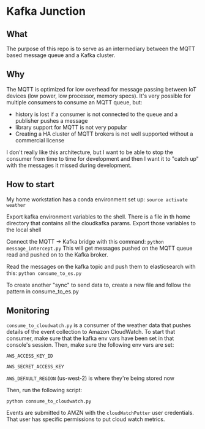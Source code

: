 # Kafka Junction

## What

The purpose of this repo is to serve as an intermediary between the MQTT based
message queue and a Kafka cluster.

## Why

The MQTT is optimized for low overhead for message passing between IoT devices
(low power, low processor, memory specs). It's very possible for multiple consumers
to consume an MQTT queue, but:

* history is lost if a consumer is not connected to the queue and a publisher
  pushes a message
* library support for MQTT is not very popular
* Creating a HA cluster of MQTT brokers is not well supported without a commercial
  license

I don't really like this architecture, but I want to be able to stop the consumer
from time to time for development and then I want it to "catch up" with the messages
it missed during development.

## How to start

My home workstation has a conda environment set up: `source activate weather`

Export kafka environment variables to the shell. There is a file in th
home directory that contains all the cloudkafka params. Export those
variables to the local shell

Connect the MQTT -> Kafka bridge with this command: `python message_intercept.py`
This will get messages pushed on the MQTT queue read and pushed on to the Kafka
broker.

Read the messages on the kafka topic and push them to elasticsearch with this:
`python consume_to_es.py`

To create another "sync" to send data to, create a new file and follow the pattern
in consume_to_es.py

## Monitoring

`consume_to_cloudwatch.py` is a consumer of the weather data that pushes details
of the event collection to Amazon CloudWatch. To start that consumer,
make sure that the kafka env vars have been set in that console's
session. Then, make sure the following env vars are set:

`AWS_ACCESS_KEY_ID`

`AWS_SECRET_ACCESS_KEY`

`AWS_DEFAULT_REGION` (us-west-2) is where they're being stored now

Then, run the following script:

`python consume_to_cloudwatch.py`

Events are submitted to AMZN with the `cloudWatchPutter` user
credentials. That user has specific permissions to put cloud watch
metrics.

